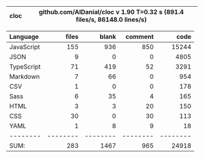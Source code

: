 | cloc | github.com/AlDanial/cloc v 1.90 T=0.32 s (891.4 files/s, 86148.0 lines/s) |
| ---- | ------------------------------------------------------------------------- |

| Language   |    files |    blank |  comment |     code |
| :--------- | -------: | -------: | -------: | -------: |
| JavaScript |      155 |      936 |      850 |    15244 |
| JSON       |        9 |        0 |        0 |     4805 |
| TypeScript |       71 |      419 |       52 |     3291 |
| Markdown   |        7 |       66 |        0 |      954 |
| CSV        |        1 |        0 |        0 |      178 |
| Sass       |        6 |       35 |        4 |      165 |
| HTML       |        3 |        3 |       20 |      150 |
| CSS        |       30 |        0 |       30 |      113 |
| YAML       |        1 |        8 |        9 |       18 |
| --------   | -------- | -------- | -------- | -------- |
| SUM:       |      283 |     1467 |      965 |    24918 |

